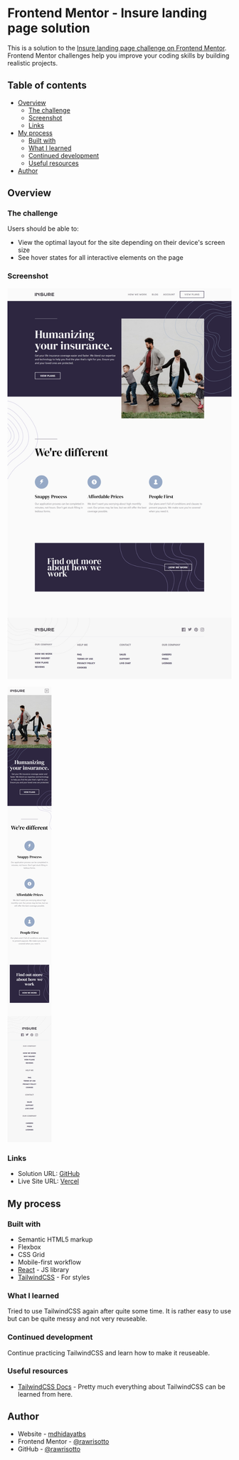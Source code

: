 # Frontend Mentor - Insure landing page solution

This is a solution to the [Insure landing page challenge on Frontend Mentor](https://www.frontendmentor.io/challenges/insure-landing-page-uTU68JV8). Frontend Mentor challenges help you improve your coding skills by building realistic projects. 

## Table of contents

- [Overview](#overview)
  - [The challenge](#the-challenge)
  - [Screenshot](#screenshot)
  - [Links](#links)
- [My process](#my-process)
  - [Built with](#built-with)
  - [What I learned](#what-i-learned)
  - [Continued development](#continued-development)
  - [Useful resources](#useful-resources)
- [Author](#author)

## Overview

### The challenge

Users should be able to:

- View the optimal layout for the site depending on their device's screen size
- See hover states for all interactive elements on the page

### Screenshot

![solution](./public/design/solution.png)

![soluiton-mobile](./public/design/solution-mobile.png)

### Links

- Solution URL: [GitHub](https://github.com/rawrisotto/insure-landing-page)
- Live Site URL: [Vercel](https://insure-landing-page-one-khaki.vercel.app/)

## My process

### Built with

- Semantic HTML5 markup
- Flexbox
- CSS Grid
- Mobile-first workflow
- [React](https://reactjs.org/) - JS library
- [TailwindCSS](https://tailwindcss.com/) - For styles

### What I learned

Tried to use TailwindCSS again after quite some time. It is rather easy to use but can be quite messy and not very reuseable.

### Continued development

Continue practicing TailwindCSS and learn how to make it reuseable.

### Useful resources

- [TailwindCSS Docs](https://tailwindcss.com/) - Pretty much everything about TailwindCSS can be learned from here.

## Author

- Website - [mdhidayatbs](https://mdhidayatbs.vercel.app/)
- Frontend Mentor - [@rawrisotto](https://www.frontendmentor.io/profile/rawrisotto)
- GitHub - [@rawrisotto](https://github.com/rawrisotto)
